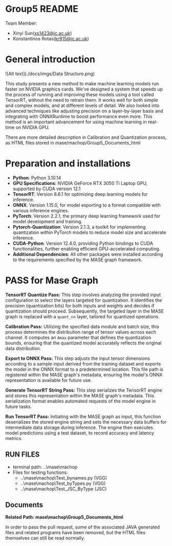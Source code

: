 # Group5 README

Team Member:

- Xinyi Sun(xs1423@ic.ac.uk)
- Konstantinos Rotas(kr915@ic.ac.uk)

# General introduction

![Alt text](./docs/imgs/Data Structure.png)

This study presents a new method to make machine learning models run faster on NVIDIA graphics cards. We've designed a system that speeds up the process of running and improving these models using a tool called TensorRT, without the need to retrain them. It works well for both simple and complex models, and at different levels of detail. We also looked into advanced techniques like adjusting precision on a layer-by-layer basis and integrating with ONNXRuntime to boost performance even more. This method is an important advancement for using machine learning in real-time on NVIDIA GPU.

There are more detailed description in Calibration and Quantization process, as HTML files stored in mase/machop/Group5_Documents_html

# Preparation and installations

- **Python**: Python 3.10.14
- **GPU Specifications**: NVIDIA GeForce RTX 3050 Ti Laptop GPU, supported by CUDA version 12.1
- **TensorRT**: Version 8.6.1 for optimizing deep learning models for inference.
- **ONNX**: Version 1.15.0, for model exporting to a format compatible with various inference engines.
- **PyTorch**: Version 2.2.1, the primary deep learning framework used for model development and training.
- **Pytorch-Quantization**: Version 2.1.3, a toolkit for implementing quantization within PyTorch models to reduce model size and accelerate inference.
- **CUDA-Python**: Version 12.4.0, providing Python bindings to CUDA functionalities, further enabling efficient GPU-accelerated computing.
- **Additional Dependencies**: All other packages were installed according to the requirements specified by the MASE graph framework.

# PASS for Mase Graph

**TensorRT Quantize Pass:**
This step involves analyzing the provided input configuration to select the layers targeted for quantization. It identifies the precision (quantization bits) for both inputs and weights and decides if quantization should proceed. Subsequently, the targeted layer in the MASE graph is replaced with a `quant_nn` layer, tailored for quantized operations.

**Calibration Pass:**
Utilizing the specified data module and batch size, this process determines the distribution range of tensor values across each channel. It computes an `Amax` parameter that defines the quantization bounds, ensuring that the quantized model accurately reflects the original data distribution.

**Export to ONNX Pass:**
This step adjusts the input tensor dimensions according to a sample input derived from the training dataset and exports the model in the ONNX format to a predetermined location. This file path is registered within the MASE graph's metadata, ensuring the model's ONNX representation is available for future use.

**Generate TensorRT String Pass:**
This step serializes the TensorRT engine and stores this representation within the MASE graph's metadata. This serialization format enables automated requests of the model engine in future tasks.

**Run TensorRT Pass:**
Initiating with the MASE graph as input, this function deserializes the stored engine string and sets the necessary data buffers for intermediate data storage during inference. The engine then executes model predictions using a test dataset, to record accuracy and latency metrics.

## RUN FILES

- terminal path: ..\mase\machop
- Files for testing functions:
  - ..\mase\machop\Test_bynames.py (VGG)
  - ..\mase\machop\Test_byTypes.py (VGG)
  - ..\mase\machop\Test_JSC_ByType (JSC)

## Documents

**Related Path: mase\machop\Group5_Documents_html**

In order to pass the pull request, some of the associated JAVA generated files and related programs have been removed, but the HTML files themselves can still be read normally.
